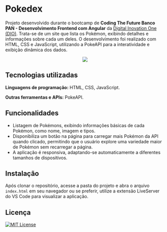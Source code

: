 
# Pokedex

Projeto desenvolvido durante o bootcamp de 
**Coding The Future Banco PAN - Desenvolvimento Frontend com Angular** da [Digital Inovation One (DIO)](https://www.dio.me). Trata-se de um site que lista os Pokémon, exibindo detalhes e informações sobre cada um deles. O desenvolvimento foi realizado com HTML, CSS e JavaScript, utilizando a PokeAPI para a interatividade e exibição dinâmica dos dados.

<p align="center">
  <img src="https://github.com/anaceciliaa/js-html-css-pokedex/assets/105685915/f957964e-7a4b-4e34-a5a7-b66a69bd82e1">
</p>


## Tecnologias utilizadas

**Linguagens de programação:** HTML, CSS, JavaScript.

**Outras ferramentas e APIs:** PokeAPI.

## Funcionalidades

- Listagem de Pokémons, exibindo informações básicas de cada Pokémon, como nome, imagem e tipos.
- Disponibiliza um botão na página para carregar mais Pokémon da API quando clicado, permitindo que o usuário explore uma variedade maior de Pokémon sem recarregar a página.
- A aplicação é responsiva, adaptando-se automaticamente a diferentes tamanhos de dispositivos.
## Instalação

Após clonar o repositório, acesse a pasta do projeto e abra o arquivo `index.html` em seu navegador ou se preferir, utilize a extensão LiveServer do VS Code para visualizar a aplicação.



    
## Licença
[![MIT License](https://img.shields.io/badge/License-MIT-green.svg)](https://choosealicense.com/licenses/mit/)
